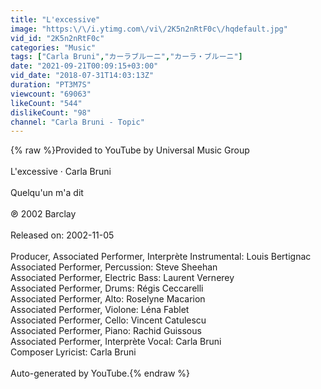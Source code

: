 ```yaml
---
title: "L'excessive"
image: "https:\/\/i.ytimg.com\/vi\/2K5n2nRtF0c\/hqdefault.jpg"
vid_id: "2K5n2nRtF0c"
categories: "Music"
tags: ["Carla Bruni","カーラブルーニ","カーラ・ブルーニ"]
date: "2021-09-21T00:09:15+03:00"
vid_date: "2018-07-31T14:03:13Z"
duration: "PT3M7S"
viewcount: "69063"
likeCount: "544"
dislikeCount: "98"
channel: "Carla Bruni - Topic"
---
```

{% raw %}Provided to YouTube by Universal Music Group<br /><br />L'excessive · Carla Bruni<br /><br />Quelqu'un m'a dit<br /><br />℗ 2002 Barclay<br /><br />Released on: 2002-11-05<br /><br />Producer, Associated  Performer, Interprète  Instrumental: Louis Bertignac<br />Associated  Performer, Percussion: Steve Sheehan<br />Associated  Performer, Electric  Bass: Laurent Vernerey<br />Associated  Performer, Drums: Régis Ceccarelli<br />Associated  Performer, Alto: Roselyne Macarion<br />Associated  Performer, Violone: Léna Fablet<br />Associated  Performer, Cello: Vincent Catulescu<br />Associated  Performer, Piano: Rachid Guissous<br />Associated  Performer, Interprète  Vocal: Carla Bruni<br />Composer  Lyricist: Carla Bruni<br /><br />Auto-generated by YouTube.{% endraw %}
